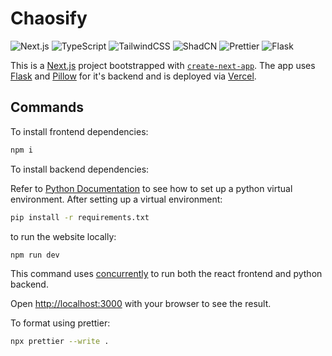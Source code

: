 # Chaosify

![Next.js](https://img.shields.io/badge/next.js-000000?style=for-the-badge&logo=nextdotjs&logoColor=white)
![TypeScript](https://img.shields.io/badge/typescript-%23407ACC.svg?style=for-the-badge&logo=typescript&logoColor=white)
![TailwindCSS](https://img.shields.io/badge/tailwindcss-%2338B2AC.svg?style=for-the-badge&logo=tailwind-css&logoColor=white)
![ShadCN](https://img.shields.io/badge/shadcn/ui-000000?style=for-the-badge&logo=shadcn/ui&logoColor=white)
![Prettier](https://img.shields.io/badge/prettier-1A2C34?style=for-the-badge&logo=prettier&logoColor=F7BA3E)
![Flask](https://img.shields.io/badge/Flask-2c6a81?style=for-the-badge&logo=Flask&logoColor=white)

This is a [Next.js](https://nextjs.org) project bootstrapped with [`create-next-app`](https://nextjs.org/docs/app/api-reference/cli/create-next-app). The app uses [Flask](https://flask.palletsprojects.com/en/stable/) and [Pillow](https://pypi.org/project/pillow/) for it's backend and is deployed via [Vercel](https://vercel.com/new?utm_medium=default-template&filter=next.js&utm_source=create-next-app&utm_campaign=create-next-app-readme).

## Commands

To install frontend dependencies:

```bash
npm i
```

To install backend dependencies:

Refer to [Python Documentation](https://docs.python.org/3/library/venv.html) to see how to set up a python virtual environment. After setting up a virtual environment:

```bash
pip install -r requirements.txt
```

to run the website locally:

```bash
npm run dev
```

This command uses [concurrently](https://www.npmjs.com/package/concurrently) to run both the react frontend and python backend.

Open [http://localhost:3000](http://localhost:3000) with your browser to see the result.

To format using prettier:

```bash
npx prettier --write .
```
